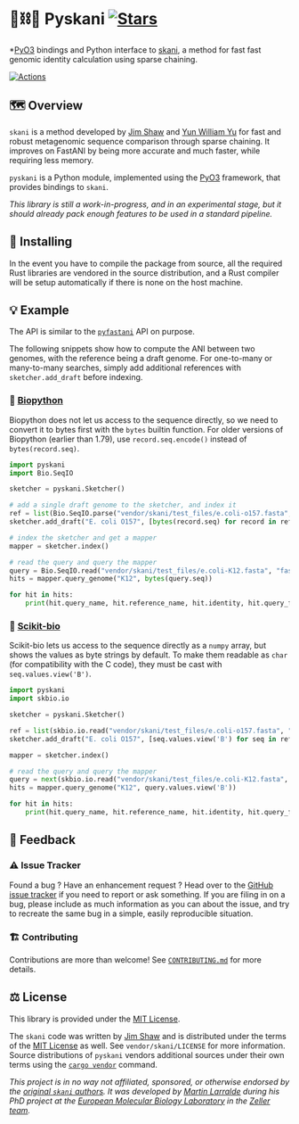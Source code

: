 # 🐍⛓️🧬 Pyskani [![Stars](https://img.shields.io/github/stars/althonos/pyskani.svg?style=social&maxAge=3600&label=Star)](https://github.com/althonos/pyskani/stargazers)

*[PyO3](https://pyo3.rs/) bindings and Python interface to [skani](https://github.com/bluenote-1577/skani), a method for fast fast genomic identity calculation using sparse chaining.

[![Actions](https://img.shields.io/github/actions/workflow/status/althonos/pyskani/test.yml?branch=main&logo=github&style=flat-square&maxAge=300)](https://github.com/althonos/pyskani/actions)
<!-- [![Coverage](https://img.shields.io/codecov/c/gh/althonos/pyskani/branch/main.svg?style=flat-square&maxAge=3600)](https://codecov.io/gh/althonos/pyskani/)
[![License](https://img.shields.io/badge/license-MIT-blue.svg?style=flat-square&maxAge=2678400)](https://choosealicense.com/licenses/mit/)
[![PyPI](https://img.shields.io/pypi/v/pyskani.svg?style=flat-square&maxAge=3600)](https://pypi.org/project/pyskani)
[![Bioconda](https://img.shields.io/conda/vn/bioconda/pyskani?style=flat-square&maxAge=3600&logo=anaconda)](https://anaconda.org/bioconda/pyskani)
[![AUR](https://img.shields.io/aur/version/python-pyskani?logo=archlinux&style=flat-square&maxAge=3600)](https://aur.archlinux.org/packages/python-pyskani)
[![Wheel](https://img.shields.io/pypi/wheel/pyskani.svg?style=flat-square&maxAge=3600)](https://pypi.org/project/pyskani/#files)
[![Python Versions](https://img.shields.io/pypi/pyversions/pyskani.svg?style=flat-square&maxAge=600)](https://pypi.org/project/pyskani/#files)
[![Python Implementations](https://img.shields.io/pypi/implementation/pyskani.svg?style=flat-square&maxAge=600&label=impl)](https://pypi.org/project/pyskani/#files)
[![Source](https://img.shields.io/badge/source-GitHub-303030.svg?maxAge=2678400&style=flat-square)](https://github.com/althonos/pyskani/)
[![Mirror](https://img.shields.io/badge/mirror-EMBL-009f4d?style=flat-square&maxAge=2678400)](https://git.embl.de/larralde/pyskani/)
[![Issues](https://img.shields.io/github/issues/althonos/pyskani.svg?style=flat-square&maxAge=600)](https://github.com/althonos/pyskani/issues)
[![Docs](https://img.shields.io/readthedocs/pyskani/latest?style=flat-square&maxAge=600)](https://pyskani.readthedocs.io)
[![Changelog](https://img.shields.io/badge/keep%20a-changelog-8A0707.svg?maxAge=2678400&style=flat-square)](https://github.com/althonos/pyskani/blob/master/CHANGELOG.md)
[![Downloads](https://img.shields.io/badge/dynamic/json?style=flat-square&color=303f9f&maxAge=86400&label=downloads&query=%24.total_downloads&url=https%3A%2F%2Fapi.pepy.tech%2Fapi%2Fprojects%2Fpyskani)](https://pepy.tech/project/pyskani) -->


## 🗺️ Overview

`skani` is a method developed by [Jim Shaw](https://jim-shaw-bluenote.github.io/)
and [Yun William Yu](https://github.com/yunwilliamyu) for fast and robust 
metagenomic sequence comparison through sparse chaining. It improves on 
FastANI by being more accurate and much faster, while requiring less memory.

`pyskani` is a Python module, implemented using the [PyO3](https://pyo3.rs/)
framework, that provides bindings to `skani`. 

*This library is still a work-in-progress, and in an experimental stage,
but it should already pack enough features to be used in a standard pipeline.*


## 🔧 Installing

<!-- pyskani can be installed directly from [PyPI](https://pypi.org/project/pyskani/),
which hosts some pre-built CPython wheels for x86-64 Unix platforms, as well
as the code required to compile from source with Cython:
```console
$ pip install pyskani
``` -->

In the event you have to compile the package from source, all the required
Rust libraries are vendored in the source distribution, and a Rust compiler
will be setup automatically if there is none on the host machine.

<!-- Otherwise, pyskani is also available as a [Bioconda](https://anaconda.org/bioconda/pyskani)
package:
```console
$ conda install -c bioconda pyskani
``` -->

## 💡 Example

The API is similar to the [`pyfastani`](https://github.com/althonos/pyfastani)
API on purpose.

The following snippets show how to compute the ANI between two genomes,
with the reference being a draft genome.  For one-to-many or many-to-many 
searches, simply add additional references with `sketcher.add_draft` before 
indexing.


### 🔬 [Biopython](https://github.com/biopython/biopython)

Biopython does not let us access to the sequence directly, so we need to
convert it to bytes first with the `bytes` builtin function. For older
versions of Biopython (earlier than 1.79), use `record.seq.encode()`
instead of `bytes(record.seq)`.

```python
import pyskani
import Bio.SeqIO

sketcher = pyskani.Sketcher()

# add a single draft genome to the sketcher, and index it
ref = list(Bio.SeqIO.parse("vendor/skani/test_files/e.coli-o157.fasta", "fasta"))
sketcher.add_draft("E. coli O157", [bytes(record.seq) for record in ref])

# index the sketcher and get a mapper
mapper = sketcher.index()

# read the query and query the mapper
query = Bio.SeqIO.read("vendor/skani/test_files/e.coli-K12.fasta", "fasta")
hits = mapper.query_genome("K12", bytes(query.seq))

for hit in hits:
    print(hit.query_name, hit.reference_name, hit.identity, hit.query_fraction, hit.reference_fraction)
```

### 🧪 [Scikit-bio](https://github.com/biocore/scikit-bio)

Scikit-bio lets us access to the sequence directly as a `numpy` array, but
shows the values as byte strings by default. To make them readable as
`char` (for compatibility with the C code), they must be cast with
`seq.values.view('B')`.

```python
import pyskani
import skbio.io

sketcher = pyskani.Sketcher()

ref = list(skbio.io.read("vendor/skani/test_files/e.coli-o157.fasta", "fasta"))
sketcher.add_draft("E. coli O157", [seq.values.view('B') for seq in ref])

mapper = sketcher.index()

# read the query and query the mapper
query = next(skbio.io.read("vendor/skani/test_files/e.coli-K12.fasta", "fasta"))
hits = mapper.query_genome("K12", query.values.view('B'))

for hit in hits:
    print(hit.query_name, hit.reference_name, hit.identity, hit.query_fraction, hit.reference_fraction)
```


## 💭 Feedback

### ⚠️ Issue Tracker

Found a bug ? Have an enhancement request ? Head over to the 
[GitHub issue tracker](https://github.com/althonos/pyskani/issues) if you need 
to report or ask something. If you are filing in on a bug, please include as 
much information as you can about the issue, and try to recreate the same bug
in a simple, easily reproducible situation.

### 🏗️ Contributing

Contributions are more than welcome! See
[`CONTRIBUTING.md`](https://github.com/althonos/pyskani/blob/master/CONTRIBUTING.md)
for more details.


## ⚖️ License

This library is provided under the [MIT License](https://choosealicense.com/licenses/mit/).

The `skani` code was written by [Jim Shaw](https://jim-shaw-bluenote.github.io/)
and is distributed under the terms of the [MIT License](https://choosealicense.com/licenses/mit/) 
as well. See `vendor/skani/LICENSE` for more information. Source distributions 
of `pyskani` vendors additional sources under their own terms using 
the [`cargo vendor`](https://doc.rust-lang.org/cargo/commands/cargo-vendor.html) 
command.

*This project is in no way not affiliated, sponsored, or otherwise endorsed
by the [original `skani` authors](https://jim-shaw-bluenote.github.io/). 
It was developed by [Martin Larralde](https://github.com/althonos/) during his 
PhD project at the [European Molecular Biology Laboratory](https://www.embl.de/) 
in the [Zeller team](https://github.com/zellerlab).*
